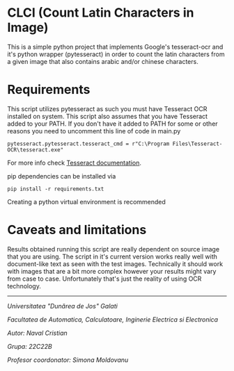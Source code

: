 # CLCI (Count Latin Characters in Image)

This is a simple python project that implements Google's tesseract-ocr and it's python wrapper (pytesseract) in order to count the latin characters from a given image that also contains arabic and/or chinese characters.

# Requirements

This script utilizes pytesseract as such you must have Tesseract OCR installed on system. This script also assumes that you have Tesseract added to your PATH.
If you don't have it added to PATH for some or other reasons you need to uncomment this line of code in main.py

```pytesseract.pytesseract.tesseract_cmd = r"C:\Program Files\Tesseract-OCR\tesseract.exe"```

For more info check [Tesseract documentation](https://tesseract-ocr.github.io/tessdoc/Installation.html).

pip dependencies can be installed via

```pip install -r requirements.txt```

Creating a python virtual environment is recommended

# Caveats and limitations

Results obtained running this script are really dependent on source image that you are using. The script in it's current version works really well with document-like text as seen with the test images. Technically it should work with images that are a bit more complex however your results might vary from case to case. Unfortunately that's just the reality of using OCR technology.

---

_Universitatea "Dunărea de Jos" Galati_

_Facultatea de Automatica, Calculatoare, Inginerie Electrica si Electronica_

_Autor: Naval Cristian_

_Grupa: 22C22B_

_Profesor coordonator: Simona Moldovanu_
